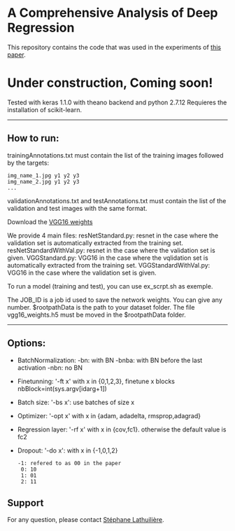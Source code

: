 # A Comprehensive Analysis of Deep Regression
This repository contains the code that was used in the experiments of [this paper](https://arxiv.org/abs/1803.08450).

# Under construction, Coming soon!

Tested with keras 1.1.0 with theano backend and python 2.7.12
Requieres the installation of scikit-learn.

------------------
## How to run:

trainingAnnotations.txt must contain the list of the training images followed by the targets:
```
img_name_1.jpg y1 y2 y3
img_name_2.jpg y1 y2 y3 
...
```

validationAnnotations.txt and testAnnotations.txt must contain the list of the validation and test images with the same format.

Download the [VGG16 weights](https://drive.google.com/file/d/0Bz7KyqmuGsilT0J5dmRCM0ROVHc/view)

We provide 4 main files:
resNetStandard.py: resnet in the case where the validation set is automatically extracted from the training set.
resNetStandardWithVal.py: resnet in the case where the validation set is given.
VGGStandard.py: VGG16 in the case where the vqlidation set is automatically extracted from the training set.
VGGStandardWithVal.py: VGG16 in the case where the validation set is given.

To run a model (training and test), you can use ex_scrpt.sh as exemple.

The JOB_ID is a job id used to save the network weights. You can give any number. $rootpathData is the path to your dataset folder. The file vgg16_weights.h5 must be moved in the $rootpathData folder.

------------------
## Options:

* BatchNormalization:
-bn: with BN
-bnba: with BN before the last activation
-nbn: no BN

* Finetunning:
'-ft x' with x in {0,1,2,3}, finetune x blocks
        nbBlock=int(sys.argv[idarg+1])

* Batch size:
      '-bs x': use batches of size x

* Optimizer:
'-opt x' with x in {adam, adadelta, rmsprop,adagrad}

* Regression layer:
'-rf x' with x in {cov,fc1}. otherwise the default value is fc2

* Dropout: '-do x': with x in {-1,0,1,2}

      -1: refered to as 00 in the paper
       0: 10
       1: 01
       2: 11


## Support

For any question, please contact [Stéphane Lathuilière](https://team.inria.fr/perception/team-members/stephane-lathuiliere/).
